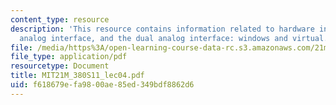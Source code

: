 ```yaml
---
content_type: resource
description: 'This resource contains information related to hardware inputs, the dual
  analog interface, and the dual analog interface: windows and virtual.'
file: /media/https%3A/open-learning-course-data-rc.s3.amazonaws.com/21m-380-music-and-technology-live-electronics-performance-practices-spring-2011/f618679efa9800ae85ed349bdf8862d6_MIT21M_380S11_lec04.pdf
file_type: application/pdf
resourcetype: Document
title: MIT21M_380S11_lec04.pdf
uid: f618679e-fa98-00ae-85ed-349bdf8862d6
---
```

